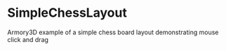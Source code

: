 # SimpleChessLayout
Armory3D example of a simple chess board layout demonstrating mouse click and drag
